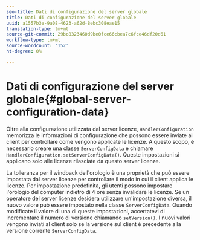 ```yaml
---
seo-title: Dati di configurazione del server globale
title: Dati di configurazione del server globale
uuid: a1557b3e-9a08-4623-a62d-8ebc308eae15
translation-type: tm+mt
source-git-commit: 29bc8323460d9be0fce66cbea7c6fce46df20d61
workflow-type: tm+mt
source-wordcount: '152'
ht-degree: 0%

---
```



# Dati di configurazione del server globale{#global-server-configuration-data}

Oltre alla configurazione utilizzata dal server licenze, `HandlerConfiguration` memorizza le informazioni di configurazione che possono essere inviate al client per controllare come vengono applicate le licenze. A questo scopo, è necessario creare una classe `ServerConfigData` e chiamare `HandlerConfiguration.setServerConfigData()`. Queste impostazioni si applicano solo alle licenze rilasciate da questo server licenze.

La tolleranza per il windback dell&#39;orologio è una proprietà che può essere impostata dal server licenze per controllare il modo in cui il client applica le licenze. Per impostazione predefinita, gli utenti possono impostare l&#39;orologio del computer indietro di 4 ore senza invalidare le licenze. Se un operatore del server licenze desidera utilizzare un&#39;impostazione diversa, il nuovo valore può essere impostato nella classe `ServerConfigData`. Quando modificate il valore di una di queste impostazioni, accertatevi di incrementare il numero di versione chiamando `setVersion()`. I nuovi valori vengono inviati al client solo se la versione sul client è precedente alla versione corrente `ServerConfigData`.
